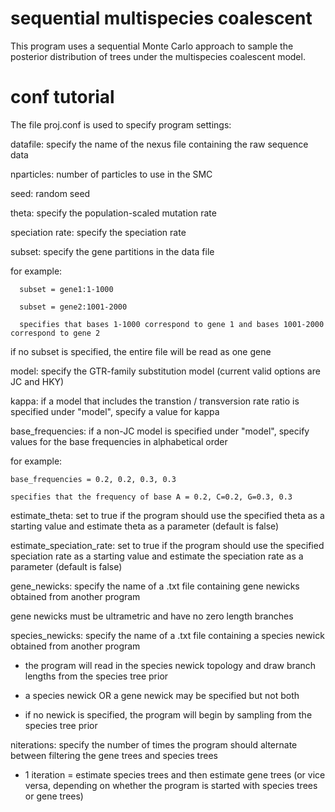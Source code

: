 # sequential multispecies coalescent
This program uses a sequential Monte Carlo approach to sample the posterior distribution of trees under the multispecies coalescent model.

# conf tutorial
The file proj.conf is used to specify program settings:

datafile: specify the name of the nexus file containing the raw sequence data

nparticles: number of particles to use in the SMC

seed: random seed

theta: specify the population-scaled mutation rate

speciation rate: specify the speciation rate

subset: specify the gene partitions in the data file

  for example:
  
      subset = gene1:1-1000
      
      subset = gene2:1001-2000

      specifies that bases 1-1000 correspond to gene 1 and bases 1001-2000 correspond to gene 2
      
  if no subset is specified, the entire file will be read as one gene

model: specify the GTR-family substitution model (current valid options are JC and HKY)

kappa: if a model that includes the transtion / transversion rate ratio is specified under "model", specify a value for kappa

base_frequencies: if a non-JC model is specified under "model", specify values for the base frequencies in alphabetical order
  
  for example:
  
    base_frequencies = 0.2, 0.2, 0.3, 0.3

    specifies that the frequency of base A = 0.2, C=0.2, G=0.3, 0.3

estimate_theta: set to true if the program should use the specified theta as a starting value and estimate theta as a parameter (default is false)

estimate_speciation_rate: set to true if the program should use the specified speciation rate as a starting value and estimate the speciation rate as a parameter (default is false)

gene_newicks: specify the name of a .txt file containing gene newicks obtained from another program
 
  gene newicks must be ultrametric and have no zero length branches

species_newicks: specify the name of a .txt file containing a species newick obtained from another program
 
  - the program will read in the species newick topology and draw branch lengths from the species tree prior
  
  - a species newick OR a gene newick may be specified but not both
  
  - if no newick is specified, the program will begin by sampling from the species tree prior

niterations: specify the number of times the program should alternate between filtering the gene trees and species trees
 
  - 1 iteration = estimate species trees and then estimate gene trees (or vice versa, depending on whether the program is started with species trees or gene trees)

